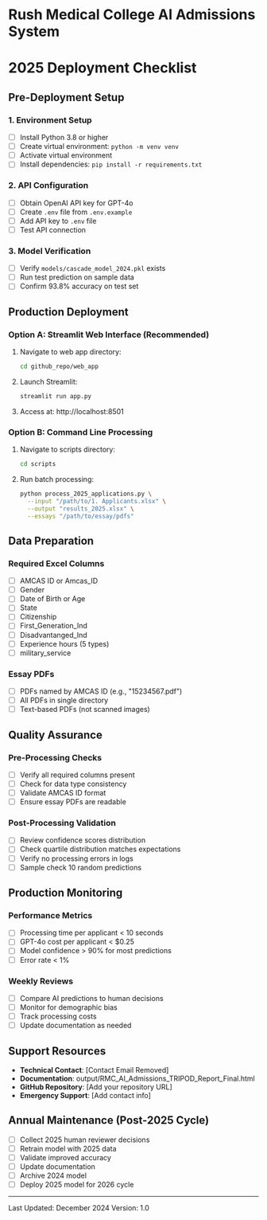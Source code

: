 # Rush Medical College AI Admissions System
# 2025 Deployment Checklist

## Pre-Deployment Setup

### 1. Environment Setup
- [ ] Install Python 3.8 or higher
- [ ] Create virtual environment: `python -m venv venv`
- [ ] Activate virtual environment
- [ ] Install dependencies: `pip install -r requirements.txt`

### 2. API Configuration
- [ ] Obtain OpenAI API key for GPT-4o
- [ ] Create `.env` file from `.env.example`
- [ ] Add API key to `.env` file
- [ ] Test API connection

### 3. Model Verification
- [ ] Verify `models/cascade_model_2024.pkl` exists
- [ ] Run test prediction on sample data
- [ ] Confirm 93.8% accuracy on test set

## Production Deployment

### Option A: Streamlit Web Interface (Recommended)
1. Navigate to web app directory:
   ```bash
   cd github_repo/web_app
   ```

2. Launch Streamlit:
   ```bash
   streamlit run app.py
   ```

3. Access at: http://localhost:8501

### Option B: Command Line Processing
1. Navigate to scripts directory:
   ```bash
   cd scripts
   ```

2. Run batch processing:
   ```bash
   python process_2025_applications.py \
     --input "/path/to/1. Applicants.xlsx" \
     --output "results_2025.xlsx" \
     --essays "/path/to/essay/pdfs"
   ```

## Data Preparation

### Required Excel Columns
- [ ] AMCAS ID or Amcas_ID
- [ ] Gender
- [ ] Date of Birth or Age
- [ ] State
- [ ] Citizenship
- [ ] First_Generation_Ind
- [ ] Disadvantanged_Ind
- [ ] Experience hours (5 types)
- [ ] military_service

### Essay PDFs
- [ ] PDFs named by AMCAS ID (e.g., "15234567.pdf")
- [ ] All PDFs in single directory
- [ ] Text-based PDFs (not scanned images)

## Quality Assurance

### Pre-Processing Checks
- [ ] Verify all required columns present
- [ ] Check for data type consistency
- [ ] Validate AMCAS ID format
- [ ] Ensure essay PDFs are readable

### Post-Processing Validation
- [ ] Review confidence scores distribution
- [ ] Check quartile distribution matches expectations
- [ ] Verify no processing errors in logs
- [ ] Sample check 10 random predictions

## Production Monitoring

### Performance Metrics
- [ ] Processing time per applicant < 10 seconds
- [ ] GPT-4o cost per applicant < $0.25
- [ ] Model confidence > 90% for most predictions
- [ ] Error rate < 1%

### Weekly Reviews
- [ ] Compare AI predictions to human decisions
- [ ] Monitor for demographic bias
- [ ] Track processing costs
- [ ] Update documentation as needed

## Support Resources

- **Technical Contact**: [Contact Email Removed]
- **Documentation**: output/RMC_AI_Admissions_TRIPOD_Report_Final.html
- **GitHub Repository**: [Add your repository URL]
- **Emergency Support**: [Add contact info]

## Annual Maintenance (Post-2025 Cycle)

- [ ] Collect 2025 human reviewer decisions
- [ ] Retrain model with 2025 data
- [ ] Validate improved accuracy
- [ ] Update documentation
- [ ] Archive 2024 model
- [ ] Deploy 2025 model for 2026 cycle

---
Last Updated: December 2024
Version: 1.0